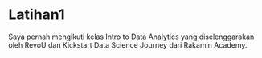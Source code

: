 # Latihan1
Saya pernah mengikuti kelas Intro to Data Analytics yang diselenggarakan oleh RevoU dan Kickstart Data Science Journey dari Rakamin Academy. 
